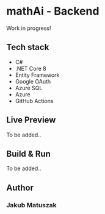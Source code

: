 # mathAi - Backend

Work in progress!

## Tech stack

- C#
- .NET Core 8
- Entity Framework
- Google OAuth
- Azure SQL
- Azure
- GitHub Actions

## Live Preview

To be added..

## Build & Run

To be added..

## Author

### Jakub Matuszak